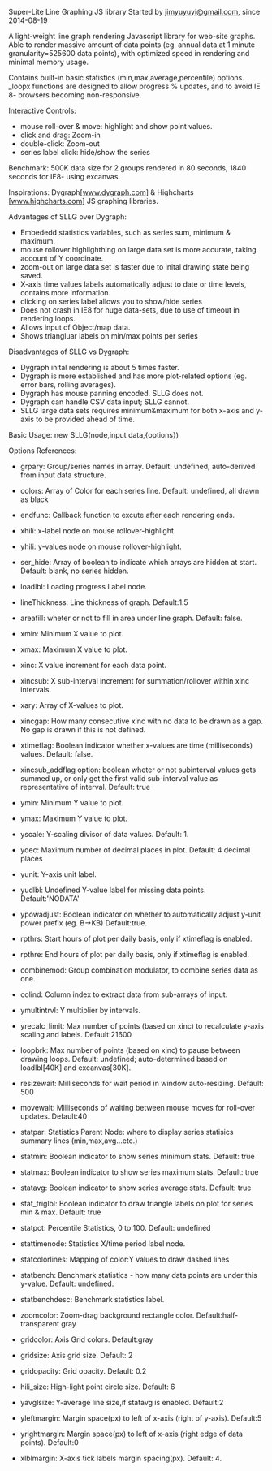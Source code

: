 Super-Lite Line Graphing JS library
Started by jimyuyuyi@gmail.com, since 2014-08-19

A light-weight line graph rendering Javascript library for web-site graphs.
Able to render massive amount of data points (eg. annual data at 1 minute granularity=525600 data points),
with optimized speed in rendering and minimal memory usage.

Contains built-in basic statistics (min,max,average,percentile) options.
_loopx functions are designed to allow progress % updates, and to avoid IE 8- browsers becoming non-responsive.

Interactive Controls:
- mouse roll-over & move: highlight and show point values. 
- click and drag: Zoom-in 
- double-click: Zoom-out
- series label click: hide/show the series

Benchmark: 500K data size for 2 groups rendered in 80 seconds, 1840 seconds for IE8- using excanvas.

Inspirations: Dygraph[www.dygraph.com] & Highcharts [www.highcharts.com] JS graphing libraries.

Advantages of SLLG over Dygraph:
- Embededd statistics variables, such as series sum, minimum & maximum.
- mouse rollover highlighthing on large data set is more accurate, taking account of Y coordinate.
- zoom-out on large data set is faster due to inital drawing state being saved.
- X-axis time values labels automatically adjust to date or time levels, contains more information.
- clicking on series label allows you to show/hide series
- Does not crash in IE8 for huge data-sets, due to use of timeout in rendering loops.
- Allows input of Object/map data.
- Shows triangluar labels on min/max points per series

Disadvantages of SLLG vs Dygraph:
- Dygraph inital rendering is about 5 times faster.
- Dygraph is more established and has more plot-related options (eg. error bars, rolling averages).
- Dygraph has mouse panning encoded. SLLG does not.
- Dygraph can handle CSV data input; SLLG cannot.
- SLLG large data sets requires  minimum&maximum for both x-axis and y-axis to be provided ahead of time.

Basic Usage: new SLLG(node,input data,{options})


Options References:
- grpary: Group/series names in array. Default: undefined, auto-derived from input data structure.
- colors: Array of Color for each series line. Default: undefined, all drawn as black
- endfunc: Callback function to excute after each rendering ends.
- xhili: x-label node on mouse rollover-highlight.
- yhili: y-values node on mouse rollover-highlight.
- ser_hide: Array of boolean to indicate which arrays are hidden at start. Default: blank, no series hidden.
- loadlbl: Loading progress Label node.
- lineThickness: Line thickness of graph. Default:1.5
- areafill: wheter or not to fill in area under line graph. Default: false.

- xmin: Minimum X value to plot.
- xmax: Maximum X value to plot.
- xinc: X value increment for each data point.
- xincsub: X sub-interval increment for summation/rollover within xinc intervals.
- xary: Array of X-values to plot.
- xincgap: How many consecutive xinc with no data to be drawn as a gap. 
	No gap is drawn if this is not defined. 
- xtimeflag: Boolean indicator whether x-values are time (milliseconds) values. Default: false.
- xincsub_addflag option: boolean wheter or not subinterval values gets summed up, or only get the first valid sub-interval value as representative of interval. Default: true

- ymin: Minimum Y value to plot.
- ymax: Maximum Y value to plot.
- yscale: Y-scaling divisor of data values. Default: 1.
- ydec: Maximum number of decimal places in plot. Default: 4 decimal places
- yunit: Y-axis unit label.
- yudlbl: Undefined Y-value label for missing data points. Default:'NODATA'
- ypowadjust: Boolean indicator on whether to automatically adjust y-unit power prefix (eg. B->KB) Default:true.

- rpthrs: Start hours of plot per daily basis, only if xtimeflag is enabled.
- rpthre: End hours of plot per daily basis, only if xtimeflag is enabled.
- combinemod: Group combination modulator, to combine series data as one.
- colind: Column index to extract data from sub-arrays of input.
- ymultintrvl: Y multiplier by intervals.

- yrecalc_limit: Max number of points (based on xinc) to recalculate y-axis scaling and labels. Default:21600
- loopbrk: Max number of points (based on xinc) to pause between drawing loops. Default: undefined; auto-determined based on loadlbl[40K] and excanvas[30K].
- resizewait: Milliseconds for wait period in window auto-resizing. Default: 500
- movewait: Milliseconds of waiting between mouse moves for roll-over updates. Default:40

- statpar: Statistics Parent Node: where to display series statisics summary lines (min,max,avg...etc.)
- statmin: Boolean indicator to show series minimum stats. Default: true
- statmax: Boolean indicator to show series maximum stats. Default: true
- statavg: Boolean indicator to show series average stats. Default: true
- stat_triglbl: Boolean indicator to draw triangle labels on plot for series min & max. Default: true
- statpct: Percentile Statistics, 0 to 100. Default: undefined
- stattimenode: Statistics X/time period label node.
- statcolorlines: Mapping of color:Y values to draw dashed lines
- statbench: Benchmark statistics - how many data points are under this y-value. Default: undefined. 
- statbenchdesc: Benchmark statistics label.

- zoomcolor: Zoom-drag background rectangle color. Default:half-transparent gray
- gridcolor: Axis Grid colors. Default:gray
- gridsize: Axis grid size. Default: 2
- gridopacity: Grid opacity. Default: 0.2
- hili_size: High-light point circle size. Default: 6
- yavglsize: Y-average line size,if statavg is enabled. Default:2
- yleftmargin: Margin space(px) to left of x-axis (right of y-axis). Default:5
- yrightmargin: Margin space(px) to left of x-axis (right edge of data points). Default:0
- xlblmargin: X-axis tick labels margin spacing(px). Default: 4.
